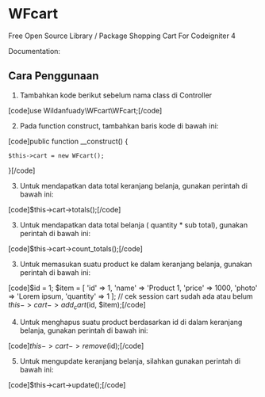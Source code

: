 # WFcart
Free Open Source Library / Package Shopping Cart For Codeigniter 4

Documentation:

## Cara Penggunaan

1. Tambahkan kode berikut sebelum nama class di Controller

[code]use Wildanfuady\WFcart\WFcart;[/code]

2. Pada function construct, tambahkan baris kode di bawah ini:

[code]public function __construct() {

	$this->cart = new WFcart();

}[/code]

3. Untuk mendapatkan data total keranjang belanja, gunakan perintah di bawah ini:

[code]$this->cart->totals();[/code]

3. Untuk mendapatkan data total belanja ( quantity * sub total), gunakan perintah di bawah ini:

[code]$this->cart->count_totals();[/code]

3. Untuk memasukan suatu product ke dalam keranjang belanja, gunakan perintah di bawah ini:

[code]$id = 1;
$item = [
	'id'		=> 1,
	'name'		=> 'Product 1,
	'price'		=> 1000,
	'photo'		=> 'Lorem ipsum,
	'quantity'	=> 1
];
// cek session cart sudah ada atau belum
$this->cart->add_cart($id, $item);[/code]

4. Untuk menghapus suatu product berdasarkan id di dalam keranjang belanja, gunakan perintah di bawah ini:

[code]$this->cart->remove($id);[/code]

5. Untuk mengupdate keranjang belanja, silahkan gunakan perintah di bawah ini:

[code]$this->cart->update();[/code]
